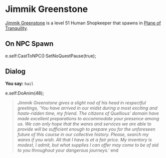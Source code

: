 # Jimmik Greenstone



[Jimmik Greenstone](/npc/203427) is a level 51 Human Shopkeeper that spawns in [Plane of Tranquility](/zone/203).



## On NPC Spawn

e.self:CastToNPC():SetNoQuestPause(true);


## Dialog

**You say:** `hail`



e.self:DoAnim(48);


>*Jimmik Greenstone gives a slight nod of his head in respectful greetings, 'You have arrived in our midst during a most exciting and haste-ridden time, my friend. The citizens of Quellious' domain have made excellent preparations to accommodate your presence among us. We can only hope that the wares and services we are able to provide will be sufficient enough to prepare you for the unforeseen future of this course in our collective history. Please, search my wares if you wish. All that I have is at a fair price. My inventory is modest, I admit, but what supplies I can offer may come to be of aid to you throughout your dangerous journeys.'*
end
